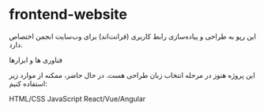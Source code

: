 # frontend-website
این رپو به طراحی و پیاده‌سازی رابط کاربری (فرانت‌اند) برای وب‌سایت انجمن اختصاص دارد. 

فناوری ها و ابزارها 

این پروژه هنوز در مرحله انتخاب زبان طراحی هست. در حال حاضر، ممکنه از موارد زیر استفاده کنیم:

HTML/CSS 
JavaScript 
React/Vue/Angular 
